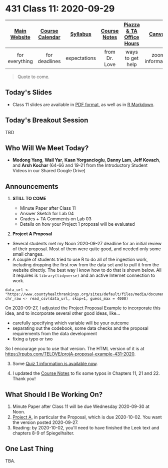 # 431 Class 11: 2020-09-29

[Main Website](https://thomaselove.github.io/431/) | [Course Calendar](https://thomaselove.github.io/431/calendar.html) | [Syllabus](https://thomaselove.github.io/431-2020-syllabus/) | [Course Notes](https://thomaselove.github.io/431-notes/) | [Piazza & TA Office Hours](https://thomaselove.github.io/431/contact.html) | [Canvas](https://canvas.case.edu) | [Data and Code](https://thomaselove.github.io/431/data_index.html)
:-----------: | :--------------: | :----------: | :---------: | :-------------: | :-----------: | :------------:
for everything | for deadlines | expectations | from Dr. Love | ways to get help | zoom information | for downloads

> Quote to come.

## Today's Slides

- Class 11 slides are available in [PDF format](https://github.com/THOMASELOVE/431-2020/blob/master/classes/class11/431_class-11-slides_2020.pdf), as well as in [R Markdown](https://github.com/THOMASELOVE/431-2020/blob/master/classes/class11/431_class-11-slides_2020.Rmd).

## Today's Breakout Session

TBD

## Who Will We Meet Today?

- **Modong Yang**, **Wail Yar**, **Kaan Yorgancioglu**, **Danny Lam**, **Jeff Kovach**, and **Arsh Kochar** (64-66 and 19-21 from the Introductory Student Videos in our Shared Google Drive)

## Announcements

1. **STILL TO COME** 
    - Minute Paper after Class 11
    - Answer Sketch for Lab 04
    - Grades + TA Comments on Lab 03
    - Details on how your Project 1 proposal will be evaluated

2. **Project A Proposal** 

- Several students met my Noon 2020-09-27 deadline for an initial review of their proposal. Most of them were quite good, and needed only some small changes. 
- A couple of students tried to use R to do all of the ingestion work, including dropping the first row from the data set and to pull it from the website directly. The best way I know how to do that is shown below. All it requires is `library(tidyverse)` and an active Internet connection to work.

```
data_url <- "https://www.countyhealthrankings.org/sites/default/files/media/document/analytic_data2020_0.csv"
chr_raw <- read_csv(data_url, skip=1, guess_max = 4000)
```

On 2020-09-27, I adjusted the Project Proposal Example to incorporate this idea, and to incorporate several other good ideas, like...

- carefully specifying which variable will be your outcome
- separating out the codebook, some data checks and the proposal requirements from the data development
- fixing a typo or two

So I encourage you to use that version. The HTML version of it is at https://rpubs.com/TELOVE/projA-proposal-example-431-2020.

3. Some [Quiz 1 information is available now](https://github.com/THOMASELOVE/431-2020/blob/master/quizzes/quiz1/quiz1.md).

4. I updated the [Course Notes](https://thomaselove.github.io/431-notes/) to fix some typos in Chapters 11, 21 and 22. Thank you!
  

## What Should I Be Working On?

1. Minute Paper after Class 11 will be due Wednesday 2020-09-30 at Noon.
2. [Project A](https://thomaselove.github.io/431-2020-projectA/), in particular the Proposal, which is due 2020-10-02. You want the version posted 2020-09-27.
3. Reading: by 2020-10-02, you'll need to have finished the Leek text and chapters 8-9 of Spiegelhalter.

## One Last Thing

TBA.
